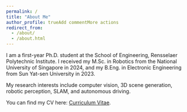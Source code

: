 ```yaml
---
permalink: /
title: "About Me"
author_profile: trueAdd commentMore actions
redirect_from: 
  - /about/
  - /about.html
---
```


I am a first-year Ph.D. student at the School of Engineering, Rensselaer Polytechnic Institute. I received my M.Sc. in Robotics from the National University of Singapore in 2024, and my B.Eng. in Electronic Engineering from Sun Yat-sen University in 2023.

My research interests include computer vision, 3D scene generation, robotic perception, SLAM, and autonomous driving.


You can find my CV here: [Curriculum Vitae]([../assets/Curriculum_Vitae.pdf](https://drive.google.com/file/d/1ND_MwGi5PH8nFarODMi-xIU-TPbaG0vG/view?usp=sharing)).

